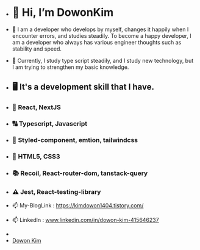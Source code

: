 - # 👋 Hi, I’m DowonKim

- 👀 I am a developer who develops by myself, changes it happily when I encounter errors, and studies steadily.
To become a happy developer, I am a developer who always has various engineer thoughts such as stability and speed.

- 🌱 Currently, I study type script steadily, and I study new technology, but I am trying to strengthen my basic knowledge.
- ## 🖥️ It's a development skill that I have.
- ### 🛜 React, NextJS
- ### 🔠 Typescript, Javascript
- ### 💇 Styled-component, emtion, tailwindcss
- ### 🚸 HTML5, CSS3
- ### 📚 Recoil, React-router-dom, tanstack-query
- ### ⚠️ Jest, React-testing-library 

-  📫 My-BlogLink : https://kimdowon1404.tistory.com/
-  📫 LinkedIn : www.linkedin.com/in/dowon-kim-415646237
-  <script src="https://platform.linkedin.com/badges/js/profile.js" async defer type="text/javascript"></script>
-  <div class="badge-base LI-profile-badge" data-locale="ko_KR" data-size="medium" data-theme="dark" data-type="VERTICAL" data-vanity="dowon-kim-415646237" data-version="v1"><a class="badge-base__link LI-simple-link" href="https://kr.linkedin.com/in/dowon-kim-415646237?trk=profile-badge">Dowon Kim</a></div>
              

<!---
dollorofkorea/dollorofkorea is a ✨ special ✨ repository because its `README.md` (this file) appears on your GitHub profile.
You can click the Preview link to take a look at your changes.
--->
